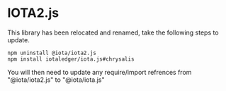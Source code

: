 # IOTA2.js

This library has been relocated and renamed, take the following steps to update.

```shell
npm uninstall @iota/iota2.js
npm install iotaledger/iota.js#chrysalis
```

You will then need to update any require/import refrences from "@iota/iota2.js" to "@iota/iota.js"

